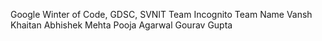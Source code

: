 Google Winter of Code, GDSC, SVNIT
Team Incognito
Team Name
Vansh Khaitan
Abhishek Mehta
Pooja Agarwal
Gourav Gupta
